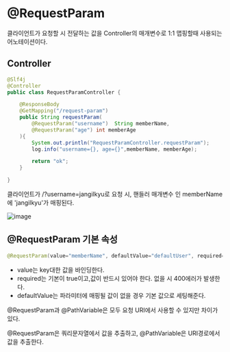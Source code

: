 
# **@RequestParam**

클라이언트가 요청할 시 전달하는 값을 Controller의 매개변수로 1:1 맵핑할때 사용되는 어노테이션이다.

## Controller

```java
@Slf4j
@Controller
public class RequestParamController {

    @ResponseBody
    @GetMapping("/request-param")
    public String requestParam(
        @RequestParam("username")  String memberName,
        @RequestParam("age") int memberAge
    ){
        System.out.println("RequestParamController.requestParam");
        log.info("username={}, age={}",memberName, memberAge);

        return "ok";
    }

}
```

클라이언트가 /?username=jangilkyu로 요청 시, 핸들러 매개변수 인 memberName에 'jangilkyu'가 매핑된다. 

![image](https://user-images.githubusercontent.com/69107255/128355501-67472196-2fb1-4b38-a076-851f13831c9d.png)


## **@RequestParam 기본 속성**

```java
@RequestParam(value="memberName", defaultValue="defaultUser", required= false) String memberName)
```

- value는 key대한 값을 바인딩한다.
- required는 기본이 true이고,값이 반드시 있어야 한다. 없을 시 400에러가 발생한다.
- defaultValue는 파라미터에 매핑될 값이 없을 경우 기본 값으로 세팅해준다.


@RequestParam과 @PathVariable은 모두 요청 URI에서 사용할 수 있지만 차이가 있다.

@RequestParam은 쿼리문자열에서 값을 추출하고, @PathVariable은 URI경로에서 값을 추출한다.
